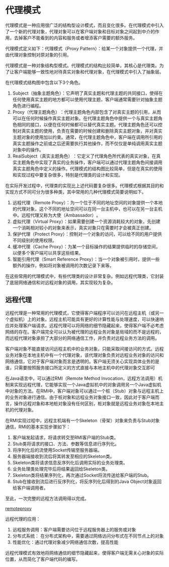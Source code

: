 # 代理模式

代理模式是一种应用很广泛的结构型设计模式，而且变化很多。在代理模式中引入了一个新的代理对象，代理对象可以在客户端对象和目标对象之间起到中介的作用，去掉客户不能看到的内容和服务或者增添客户需要的额外服务。

代理模式定义如下：代理模式（Proxy Pattern）：给某一个对象提供一个代理，并由代理对象控制对原对象的引用。

代理模式是一种对象结构型模式。代理模式的结构比较简单，其核心是代理类。为了让客户端能够一致性地对待真实对象和代理对象，在代理模式中引入了抽象层。

在代理模式结构图中包含以下3个角色。

1. Subject（抽象主题角色）：它声明了真实主题和代理主题的共同接口，使得在任何使用真实主题的地方都可以使用代理主题，客户端通常需要针对抽象主题角色进行编程。
2. Proxy（代理主题角色）​：代理主题角色内部包含了对真实主题的引用，从而可以在任何时候操作真实主题对象。在代理主题角色中提供一个与真实主题角色相同的接口，以便在任何时候都可以替代真实主题。代理主题角色还可以控制对真实主题的使用，负责在需要的时候创建和删除真实主题对象，并对真实主题对象的使用加以约束。通常，在代理主题角色中，客户端在调用所引用的真实主题操作之前或之后还需要执行其他操作，而不仅仅是单纯调用真实主题对象中的操作。
3. RealSubject（真实主题角色）​：它定义了代理角色所代表的真实对象，在真实主题角色中实现了真实的业务操作，客户端可以通过代理主题角色间接调用真实主题角色中定义的操作。代理模式的结构图比较简单，但是在真实的使用和实现过程中要复杂很多，特别是代理类的设计和实现。

在实际开发过程中，代理类的实现比上述代码要复杂很多。代理模式根据其目的和实现方式不同可分为很多种类，其中常用的几种代理模式简要说明如下。

1. 远程代理（Remote Proxy）：为一个位于不同的地址空间的对象提供一个本地的代理对象，这个不同的地址空间可以在同一台主机中，也可以在另一台主机中。远程代理又称为大使（Ambassador）​。
2. 虚拟代理（Virtual Proxy）：如果需要创建一个资源消耗较大的对象，先创建一个消耗相对较小的对象来表示，真实对象只在需要时才会被真正创建。
3. 保护代理（Protect Proxy）：控制对一个对象的访问，可以给不同的用户提供不同级别的使用权限。
4. 缓冲代理（Cache Proxy）：为某一个目标操作的结果提供临时的存储空间，以便多个客户端可以共享这些结果。
5. 智能引用代理（Smart Reference Proxy）：当一个对象被引用时，提供一些额外的操作，例如将对象被调用的次数记录下来等。

在这些常用的代理模式中，有些代理类的设计非常复杂。例如远程代理类，它封装了底层网络通信和对远程对象的调用，其实现较为复杂。


## 远程代理

远程代理是一种常用的代理模式，它使得客户端程序可以访问在远程主机（或另一个虚拟机）上的对象。远程主机可能具有更好的计算性能与处理速度，可以快速响应并处理客户端请求。远程代理可以将网络的细节隐藏起来，使得客户端不必考虑网络的存在。客户端完全可以认为被代理的远程业务对象是局域的而不是远程的，而远程代理对象承担了大部分的网络通信工作，并负责对远程业务方法的调用。

客户端对象不能直接访问远程主机中的业务对象，只能采取间接访问的方式。远程业务对象在本地主机中有一个代理对象，该代理对象负责对远程业务对象的访问和网络通信，它对于客户端对象而言是透明的。客户端无须关心实现具体业务的是谁，只需要按照服务接口所定义的方式直接与本地主机中的代理对象交互即可

在Java语言中，可以通过RMI（Remote Method Invocation，远程方法调用）机制来实现远程代理，它能够实现一个Java虚拟机中的对象调用另一个Java虚拟机中对象的方法。在RMI中，客户端对象可以通过一个桩（Stub）对象与远程主机上的业务对象进行通信。由于桩对象和远程业务对象接口一致，因此对于客户端而言，操作远程对象和本地桩对象没有任何区别，桩对象就是远程业务对象在本地主机的代理对象。


在RMI实现过程中，远程主机端有一个Skeleton（骨架）对象来负责与Stub对象通信，RMI的基本实现步骤如下：
1. 客户端发起请求，将请求转交至RMI客户端的Stub类。
2. Stub类将请求的接口、方法、参数等信息进行序列化。
3. 将序列化后的流使用Socket传输至服务器端。
4. 服务器端接收到流后将其转发至相应的Skeleton类。
5. Skeleton类将请求信息反序列化后调用实际的业务处理类。
6. 业务处理类处理完毕后将结果返回给Skeleton类。
7. Skeleton类将结果序列化，再次通过Socket将流传送给客户端的Stub。
8. Stub在接收到流后进行反序列化，将反序列化后得到的Java Object对象返回给客户端调用者。

至此，一次完整的远程方法调用得以完成。

[remoteproxy](remoteproxy)

远程代理的应用：
1. 远程服务调用：客户端需要访问位于远程服务器上的服务或对象
2. 分布式系统： 在分布式架构中，需要通过网络访问分布式在不同节点上的对象
3. 性能优化：通过代理对象减少网络通信次数，提高性能

远程代理模式有效地将网络通信的细节隐藏起来，使得客户端无需关心对象的实际位置，从而简化了客户端代码的编写。

